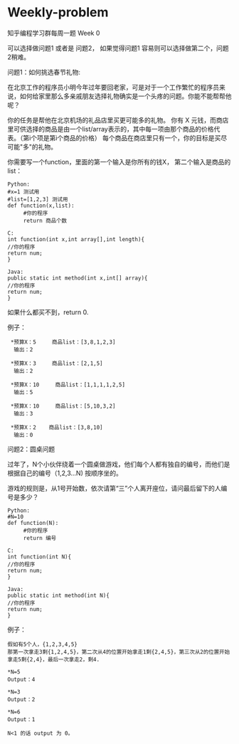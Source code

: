 # Weekly-problem
知乎编程学习群每周一题 Week 0

可以选择做问题1 或者是 问题2， 如果觉得问题1 容易则可以选择做第二个，问题2稍难。

问题1：如何挑选春节礼物:

在北京工作的程序员小明今年过年要回老家，可是对于一个工作繁忙的程序员来说，如何给家里那么多亲戚朋友选择礼物确实是一个头疼的问题。你能不能帮帮他呢？

你的任务是帮他在北京机场的礼品店里买更可能多的礼物。
你有 X 元钱，而商店里可供选择的商品是由一个list/array表示的，其中每一项由那个商品的价格代表。（第i个项是第i个商品的价格）
每个商品在商店里只有一个，你的目标是买尽可能"多"的礼物。

你需要写一个function，里面的第一个输入是你所有的钱X， 第二个输入是商品的list：

	Python:
	#x=1 测试用
	#list=[1,2,3] 测试用
	def function(x,list):
		 #你的程序
		 return 商品个数
    	
    C:
   	int function(int x,int array[],int length){
    //你的程序
    return num;	
   	}
    	
   	Java:
    public static int method(int x,int[] array){
    //你的程序
    return num;
   	}
    	
如果什么都买不到，return 0.

例子：

	 *预算X：5     商品list：[3,8,1,2,3]
	  输出：2
 
 	 *预算X：3     商品list：[2,1,5]
	  输出：2
 
 	 *预算X：10     商品list：[1,1,1,1,2,5]
 	  输出：5
 
	 *预算X：10     商品list：[5,10,3,2]
  	  输出：3
 
	 *预算X：2    商品list：[3,8,10]
  	  输出：0





问题2：圆桌问题

过年了，N个小伙伴绕着一个圆桌做游戏，他们每个人都有独自的编号，而他们是根据自己的编号（1,2,3...N) 按顺序坐的。

游戏的规则是，从1号开始数，依次请第“三”个人离开座位，请问最后留下的人编号是多少？


	Python:
	#N=10
	def function(N):
		 #你的程序
		 return 编号
    	
    C:
   	int function(int N){
    //你的程序
    return num;	
   	}
    	
   	Java:
    public static int method(int N){
    //你的程序
    return num;
   	}
    	


例子：
	
	假如有5个人，{1,2,3,4,5}
	那第一次拿走3剩{1,2,4,5}，第二次从4的位置开始拿走1剩{2,4,5}，第三次从2的位置开始拿走5剩{2,4}，最后一次拿走2，剩4.
	
	*N=5
	Output：4
	
	*N=3
	Output：2
	
	*N=6
	Output：1

	N<1 的话 output 为 0。
	 
